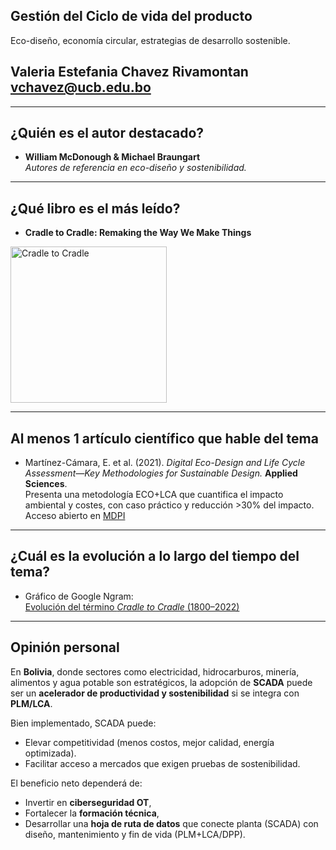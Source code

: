 ## Gestión del Ciclo de vida del producto

Eco-diseño, economía circular, estrategias de
desarrollo sostenible.

## Valeria Estefania Chavez Rivamontan <vchavez@ucb.edu.bo>

---


## ¿Quién es el autor destacado?
- **William McDonough & Michael Braungart**  
  *Autores de referencia en eco-diseño y sostenibilidad.*

---


## ¿Qué libro es el más leído?
- **Cradle to Cradle: Remaking the Way We Make Things**  
<img width="250" alt="Cradle to Cradle" src="https://github.com/user-attachments/assets/e16a3581-313d-4084-9ce3-858d010eca57" />

---


## Al menos 1 artículo científico que hable del tema
- Martínez-Cámara, E. et al. (2021). *Digital Eco-Design and Life Cycle Assessment—Key Methodologies for Sustainable Design.* **Applied Sciences**.  
  Presenta una metodología ECO+LCA que cuantifica el impacto ambiental y costes, con caso práctico y reducción >30% del impacto.  
  Acceso abierto en [MDPI](https://www.mdpi.com/2076-3417/11/10/4607)

---

## ¿Cuál es la evolución a lo largo del tiempo del tema?
- Gráfico de Google Ngram:  
  [Evolución del término *Cradle to Cradle* (1800–2022)](https://books.google.com/ngrams/graph?content=cradle+to+cradle&year_start=1800&year_end=2022&corpus=en&smoothing=3&case_insensitive=false)

---

## Opinión personal
En **Bolivia**, donde sectores como electricidad, hidrocarburos, minería, alimentos y agua potable son estratégicos, la adopción de **SCADA** puede ser un **acelerador de productividad y sostenibilidad** si se integra con **PLM/LCA**.  


Bien implementado, SCADA puede:  
- Elevar competitividad (menos costos, mejor calidad, energía optimizada).  
- Facilitar acceso a mercados que exigen pruebas de sostenibilidad.  


El beneficio neto dependerá de:  
- Invertir en **ciberseguridad OT**,  
- Fortalecer la **formación técnica**,  
- Desarrollar una **hoja de ruta de datos** que conecte planta (SCADA) con diseño, mantenimiento y fin de vida (PLM+LCA/DPP).
